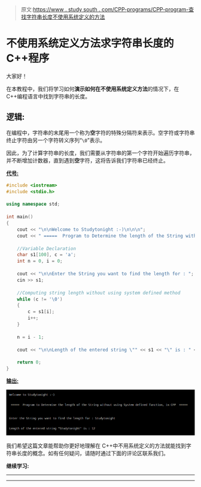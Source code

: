 > 原文:[https://www . study south . com/CPP-programs/CPP-program-查找字符串长度不使用系统定义的方法](https://www.studytonight.com/cpp-programs/cpp-program-to-find-length-of-string-without-using-system-defined-method)

# 不使用系统定义方法求字符串长度的 C++程序

大家好！

在本教程中，我们将学习如何**演示如何在不使用系统定义方法**的情况下，在 C++编程语言中找到字符串的长度。

## 逻辑:

在编程中，字符串的末尾用一个称为**空**字符的特殊分隔符来表示。空字符或字符串终止字符由另一个字符转义序列“`\0`”表示。

因此，为了计算字符串的长度，我们需要从字符串的第一个字符开始遍历字符串，并不断增加计数器，直到遇到**空**字符，这将告诉我们字符串已经终止。

<u>**代号:**</u>

```cpp
#include <iostream>
#include <stdio.h>

using namespace std;

int main()
{
    cout << "\n\nWelcome to Studytonight :-)\n\n\n";
    cout << " =====  Program to Determine the length of the String without using System defined function, in CPP  ===== \n\n";

    //Variable Declaration
    char s1[100], c = 'a';
    int n = 0, i = 0;

    cout << "\n\nEnter the String you want to find the length for : ";
    cin >> s1;

    //Computing string length without using system defined method
    while (c != '\0')
    {
        c = s1[i];
        i++;
    }

    n = i - 1;

    cout << "\n\nLength of the entered string \"" << s1 << "\" is : " << n << "\n\n\n";

    return 0;
} 
```

<u>**输出:**</u>

![C++ string length](img/0d2b9fc3ad850ff5ffd216cd00580112.png)

我们希望这篇文章能帮助你更好地理解在 C++中不用系统定义的方法就能找到字符串长度的概念。如有任何疑问，请随时通过下面的评论区联系我们。

**继续学习:**

* * *

* * *